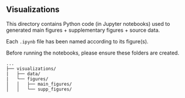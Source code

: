 ## Visualizations

This directory contains Python code (in Jupyter notebooks) used to generated main figures + supplementary figures + source data.

Each `.ipynb` file has been named according to its figure(s). 

Before running the notebooks, please ensure these folders are created.

```
...
├── visualizations/
|   ├── data/
|   └── figures/
│   │   ├── main_figures/
│   │   └── supp_figures/

```